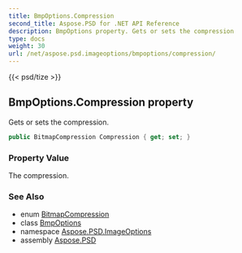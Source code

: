 ```yaml
---
title: BmpOptions.Compression
second_title: Aspose.PSD for .NET API Reference
description: BmpOptions property. Gets or sets the compression
type: docs
weight: 30
url: /net/aspose.psd.imageoptions/bmpoptions/compression/
---
```

{{< psd/tize >}}
## BmpOptions.Compression property

Gets or sets the compression.

```csharp
public BitmapCompression Compression { get; set; }
```

### Property Value

The compression.

### See Also

* enum [BitmapCompression](../../../aspose.psd.fileformats.bmp/bitmapcompression/)
* class [BmpOptions](../)
* namespace [Aspose.PSD.ImageOptions](../../bmpoptions/)
* assembly [Aspose.PSD](../../../)


